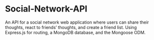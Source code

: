 # Social-Network-API
An API for a social network web application where users can share their thoughts, react to friends’ thoughts, and create a friend list. Using Express.js for routing, a MongoDB database, and the Mongoose ODM.
